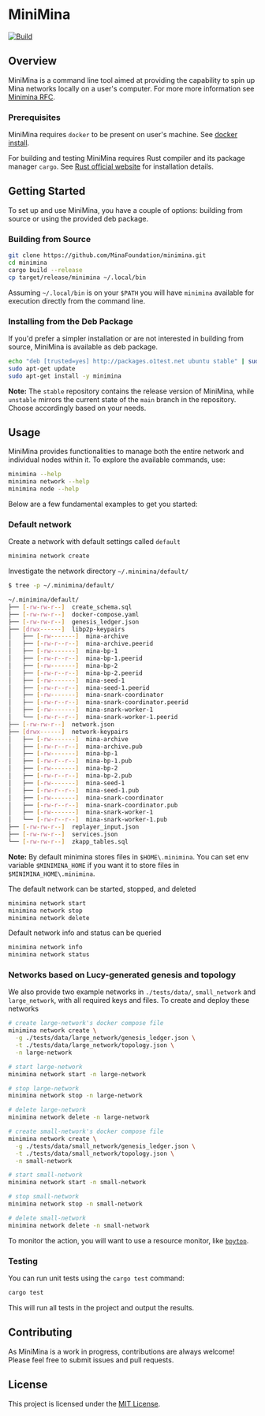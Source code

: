 # MiniMina

[![Build](https://github.com/MinaFoundation/minimina/actions/workflows/build.yaml/badge.svg)](https://github.com/MinaFoundation/minimina/actions/workflows/build.yaml)

## Overview

MiniMina is a command line tool aimed at providing the capability to spin up Mina networks locally on a user's computer. For more more information see [Minimina RFC](https://www.notion.so/minafoundation/MiniMina-v2-19775eec3c604476894633f8fe84a2d0).

### Prerequisites

MiniMina requires `docker` to be present on user's machine. See [docker install](https://docs.docker.com/engine/install/).

For building and testing MiniMina requires Rust compiler and its package manager `cargo`. See [Rust official website](https://www.rust-lang.org/tools/install) for installation details.

## Getting Started

To set up and use MiniMina, you have a couple of options: building from source or using the provided deb package.

### Building from Source

```bash
git clone https://github.com/MinaFoundation/minimina.git
cd minimina
cargo build --release
cp target/release/minimina ~/.local/bin
```
Assuming `~/.local/bin` is on your `$PATH` you will have `minimina` available for execution directly from the command line.

### Installing from the Deb Package

If you'd prefer a simpler installation or are not interested in building from source, MiniMina is available as deb package.

```bash
echo "deb [trusted=yes] http://packages.o1test.net ubuntu stable" | sudo tee /etc/apt/sources.list.d/mina.list
sudo apt-get update
sudo apt-get install -y minimina
```
**Note:**  The `stable` repository contains the release version of MiniMina, while `unstable` mirrors the current state of the `main` branch in the repository. Choose accordingly based on your needs.

## Usage

MiniMina provides functionalities to manage both the entire network and individual nodes within it. To explore the available commands, use:

```bash
minimina --help
minimina network --help
minimina node --help
```
Below are a few fundamental examples to get you started:

### Default network

Create a network with default settings called `default`

```bash
minimina network create
```

Investigate the network directory `~/.minimina/default/`

```bash
$ tree -p ~/.minimina/default/

~/.minimina/default/
├── [-rw-rw-r--]  create_schema.sql
├── [-rw-rw-r--]  docker-compose.yaml
├── [-rw-rw-r--]  genesis_ledger.json
├── [drwx------]  libp2p-keypairs
│   ├── [-rw-------]  mina-archive
│   ├── [-rw-r--r--]  mina-archive.peerid
│   ├── [-rw-------]  mina-bp-1
│   ├── [-rw-r--r--]  mina-bp-1.peerid
│   ├── [-rw-------]  mina-bp-2
│   ├── [-rw-r--r--]  mina-bp-2.peerid
│   ├── [-rw-------]  mina-seed-1
│   ├── [-rw-r--r--]  mina-seed-1.peerid
│   ├── [-rw-------]  mina-snark-coordinator
│   ├── [-rw-r--r--]  mina-snark-coordinator.peerid
│   ├── [-rw-------]  mina-snark-worker-1
│   └── [-rw-r--r--]  mina-snark-worker-1.peerid
├── [-rw-rw-r--]  network.json
├── [drwx------]  network-keypairs
│   ├── [-rw-------]  mina-archive
│   ├── [-rw-r--r--]  mina-archive.pub
│   ├── [-rw-------]  mina-bp-1
│   ├── [-rw-r--r--]  mina-bp-1.pub
│   ├── [-rw-------]  mina-bp-2
│   ├── [-rw-r--r--]  mina-bp-2.pub
│   ├── [-rw-------]  mina-seed-1
│   ├── [-rw-r--r--]  mina-seed-1.pub
│   ├── [-rw-------]  mina-snark-coordinator
│   ├── [-rw-r--r--]  mina-snark-coordinator.pub
│   ├── [-rw-------]  mina-snark-worker-1
│   └── [-rw-r--r--]  mina-snark-worker-1.pub
├── [-rw-rw-r--]  replayer_input.json
├── [-rw-rw-r--]  services.json
└── [-rw-rw-r--]  zkapp_tables.sql
```
**Note:** By default minimina stores files in `$HOME\.minimina`. You can set env variable `$MINIMINA_HOME` if you want it to store files in `$MINIMINA_HOME\.minimina`.

The default network can be started, stopped, and deleted

```bash
minimina network start
minimina network stop
minimina network delete
```

Default network info and status can be queried

```bash
minimina network info
minimina network status
```

### Networks based on Lucy-generated genesis and topology

We also provide two example networks in `./tests/data/`, `small_network` and `large_network`, with all required keys and files. To create and deploy these networks

```bash
# create large-network's docker compose file
minimina network create \
  -g ./tests/data/large_network/genesis_ledger.json \
  -t ./tests/data/large_network/topology.json \
  -n large-network

# start large-network
minimina network start -n large-network

# stop large-network
minimina network stop -n large-network

# delete large-network
minimina network delete -n large-network
```

```bash
# create small-network's docker compose file
minimina network create \
  -g ./tests/data/small_network/genesis_ledger.json \
  -t ./tests/data/small_network/topology.json \
  -n small-network

# start small-network
minimina network start -n small-network

# stop small-network
minimina network stop -n small-network

# delete small-network
minimina network delete -n small-network
```

To monitor the action, you will want to use a resource monitor, like [`bpytop`](https://github.com/aristocratos/bpytop).

### Testing

You can run unit tests using the `cargo test` command:

```bash
cargo test
```

This will run all tests in the project and output the results.

## Contributing

As MiniMina is a work in progress, contributions are always welcome! Please feel free to submit issues and pull requests.

## License

This project is licensed under the [MIT License](LICENSE).
